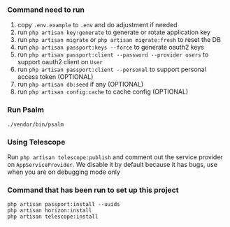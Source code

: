 ### Command need to run

1. copy `.env.example` to `.env` and do adjustment if needed
2. run `php artisan key:generate` to generate or rotate application key
3. run `php artisan migrate` or `php artisan migrate:fresh` to reset the DB
4. run `php artisan passport:keys --force` to generate oauth2 keys
5. run `php artisan passport:client --password --provider users` to support oauth2 client on `User`
6. run `php artisan passport:client --personal` to support personal access token (OPTIONAL)
7. run `php artisan db:seed` if any (OPTIONAL)
8. run `php artisan config:cache` to cache config (OPTIONAL)

### Run Psalm

```
./vendor/bin/psalm
```

### Using Telescope

Run `php artisan telescope:publish` and comment out the service provider on `AppServiceProvider`.
We disable it by default because it has bugs, use when you are on debugging mode only

### Command that has been run to set up this project

```
php artisan passport:install --uuids
php artisan horizon:install
php artisan telescope:install
```
